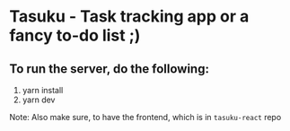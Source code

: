 # Tasuku - Task tracking app or a fancy to-do list ;)

## To run the server, do the following:

1. yarn install
2. yarn dev

Note: Also make sure, to have the frontend, which is in `tasuku-react` repo
